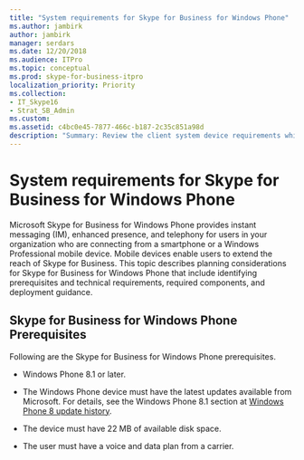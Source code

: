 ```yaml
---
title: "System requirements for Skype for Business for Windows Phone"
ms.author: jambirk
author: jambirk
manager: serdars
ms.date: 12/20/2018
ms.audience: ITPro
ms.topic: conceptual
ms.prod: skype-for-business-itpro
localization_priority: Priority
ms.collection: 
- IT_Skype16
- Strat_SB_Admin
ms.custom: 
ms.assetid: c4bc0e45-7877-466c-b187-2c35c851a98d
description: "Summary: Review the client system device requirements while planning for Skype for Business Server."
---
```


# System requirements for Skype for Business for Windows Phone
 
 
Microsoft Skype for Business for Windows Phone provides instant messaging (IM), enhanced presence, and telephony for users in your organization who are connecting from a smartphone or a Windows Professional mobile device. Mobile devices enable users to extend the reach of Skype for Business. This topic describes planning considerations for Skype for Business for Windows Phone that include identifying prerequisites and technical requirements, required components, and deployment guidance.
  
## Skype for Business for Windows Phone Prerequisites

Following are the Skype for Business for Windows Phone prerequisites.
  
- Windows Phone 8.1 or later.
    
- The Windows Phone device must have the latest updates available from Microsoft. For details, see the Windows Phone 8.1 section at [Windows Phone 8 update history](https://go.microsoft.com/fwlink/p/?LinkID=281961).
    
- The device must have 22 MB of available disk space.
    
- The user must have a voice and data plan from a carrier.
    

